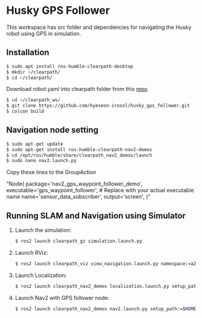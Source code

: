 # Husky GPS Follower 

This workspace has src folder and dependencies for navigating the Husky robot using GPS in simulation.

## Installation
```bash
$ sudo apt install ros-humble-clearpath-desktop
$ mkdir ~/clearpath/
$ cd ~/clearpath/
```
Download robot.yaml into clearpath folder from this [repo](https://github.com/hyeseon-irosol/husky_config/tree/main/clearpath)

```bash
$ cd ~/clearpath_ws/
$ git clone https://github.com/hyeseon-irosol/husky_gps_follower.git
$ colcon build
```

## Navigation node setting
```bash
$ sudo apt-get update
$ sudo apt-get install ros-humble-clearpath-nav2-demos
$ cd /opt/ros/humble/share/clearpath_nav2_demos/launch
$ sudo nano nav2.launch.py
```
Copy these lines to the GroupAction

"Node(
        package='nav2_gps_waypoint_follower_demo',
        executable='gps_waypoint_follower',  # Replace with your actual executable name
        name='sensor_data_subscriber',
        output='screen',
        )"

## Running SLAM and Navigation using Simulator

1. Launch the simulation:
    ```bash
    $ ros2 launch clearpath_gz simulation.launch.py
    ```

2. Launch RViz:
    ```bash
    $ ros2 launch clearpath_viz view_navigation.launch.py namespace:=a200_0284
    ```

3. Launch Localization:
    ```bash
    $ ros2 launch clearpath_nav2_demos localization.launch.py setup_path:=$HOME/clearpath/
    ```

4. Launch Nav2 with GPS follower node:
    ```bash
    $ ros2 launch clearpath_nav2_demos nav2.launch.py setup_path:=$HOME/clearpath/
    ```
